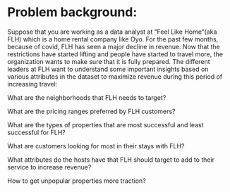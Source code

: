 # Problem background: 
Suppose that you are working as a data analyst at “Feel Like Home”(aka FLH) which is a home rental company like Oyo. For the past few months, because of covid, FLH has seen a major decline in revenue. Now that the restrictions have started lifting and people have started to travel more, the organization wants to make sure that it is fully prepared. The different leaders at FLH want to understand some important insights based on various attributes in the dataset to maximize revenue during this period of increasing travel:

What are the neighborhoods that FLH needs to target?

What are the pricing ranges preferred by FLH customers?

What are the types of properties that are most successful and least successful for FLH?

What are customers looking for most in their stays with FLH?

What attributes do the hosts have that FLH should target to add to their service to increase revenue?

How to get unpopular properties more traction?

